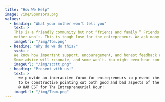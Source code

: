 ```yaml
---
title: "How We Help"
image: /img/Sponsors.png
values:
  - heading: "What your mother won’t tell you"
    text: >
    This is a friendly community but not “friends and family.” Friends and family are very supportive and necessary to success and we give thanks for that. But they are not always objective or candid. We tell you what your 
    mother won’t. This is tough love for the entrepreneur. We ask many questions of clarification and rigorously assess your ideas and marketability and the value of your opportunity or at least as much as time permits. 
    imageUrl: "/img/Tom.png"
  - heading: "Why do we do this?"
    text: >
    We know how important support, encouragement, and honest feedback are, because many of us have been in your shoes. We want to pay it forward. So we give an hour of our time every week to help entrepreneurs like you. 
    Some advice will resonate, and some won’t. You might even hear conflicting advice! Simply take what you like and leave the rest. We only ask you to have an open mind and take notes. 
    imageUrl: "/img/scott.png"
  - heading: "Present with us!"
    text: >
      We provide an interactive forum for entrepreneurs to present their business and any issues that they would like to discuss and receive objective, friendly feedback from the meeting participants. Comments are intended 
      to be constructive pointing out both good and bad aspects of the business plan. This is not the last stop on your journey but we encourage repeat performances at The Entrepreneurial Hour. We hope to see you Wednesday 
      @ 8AM EST for The Entrepreneurial Hour! 
    imageUrl: "/img/Team.png"
---
```



